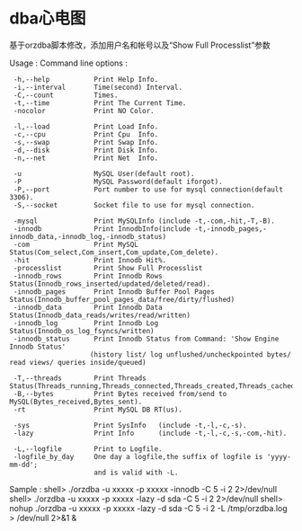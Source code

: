
dba心电图
========================================================================================================================

基于orzdba脚本修改，添加用户名和帐号以及“Show Full Processlist”参数
 
 
Usage :
Command line options :

	 -h,--help           Print Help Info.
	 -i,--interval       Time(second) Interval.
	 -C,--count          Times.
	 -t,--time           Print The Current Time.
	 -nocolor            Print NO Color.

	 -l,--load           Print Load Info.
	 -c,--cpu            Print Cpu  Info.
	 -s,--swap           Print Swap Info.
	 -d,--disk           Print Disk Info.
	 -n,--net            Print Net  Info.

	 -u                  MySQL User(default root).
	 -P                  MySQL Password(default iforgot).
	 -P,--port           Port number to use for mysql connection(default 3306).
	 -S,--socket         Socket file to use for mysql connection.

	 -mysql              Print MySQLInfo (include -t,-com,-hit,-T,-B).
	 -innodb             Print InnodbInfo(include -t,-innodb_pages,-innodb_data,-innodb_log,-innodb_status)
	 -com                Print MySQL Status(Com_select,Com_insert,Com_update,Com_delete).
	 -hit                Print Innodb Hit%.
	 -processlist        Print Show Full Processlist
	 -innodb_rows        Print Innodb Rows Status(Innodb_rows_inserted/updated/deleted/read).
	 -innodb_pages       Print Innodb Buffer Pool Pages Status(Innodb_buffer_pool_pages_data/free/dirty/flushed)
	 -innodb_data        Print Innodb Data Status(Innodb_data_reads/writes/read/written)
	 -innodb_log         Print Innodb Log  Status(Innodb_os_log_fsyncs/written)
	 -innodb_status      Print Innodb Status from Command: 'Show Engine Innodb Status'
						(history list/ log unflushed/uncheckpointed bytes/ read views/ queries inside/queued)

	 -T,--threads        Print Threads Status(Threads_running,Threads_connected,Threads_created,Threads_cached).
	 -B,--bytes          Print Bytes received from/send to MySQL(Bytes_received,Bytes_sent).
	 -rt                 Print MySQL DB RT(us).

	 -sys                Print SysInfo   (include -t,-l,-c,-s).
	 -lazy               Print Info      (include -t,-l,-c,-s,-com,-hit).

	 -L,--logfile        Print to Logfile.
	 -logfile_by_day     One day a logfile,the suffix of logfile is 'yyyy-mm-dd';
	                     and is valid with -L.

Sample :
	shell> ./orzdba -u xxxxx -p xxxxx -innodb  -C 5 -i 2  2>/dev/null
	shell> ./orzdba -u xxxxx -p xxxxx -lazy -d sda -C 5 -i 2 2>/dev/null
	shell> nohup ./orzdba -u xxxxx -p xxxxx  -lazy -d sda -C 5 -i 2 -L /tmp/orzdba.log  > /dev/null 2>&1 &
